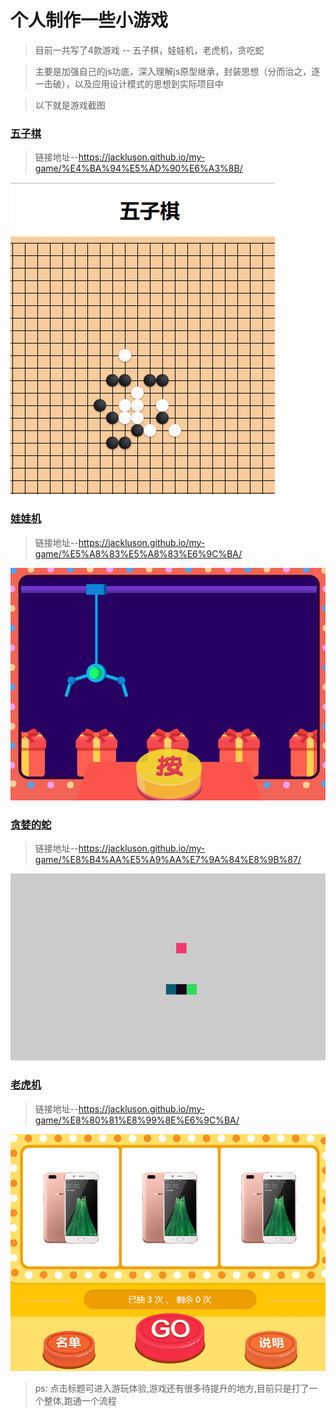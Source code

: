 # 个人制作一些小游戏



> 目前一共写了4款游戏 -- 五子棋，娃娃机，老虎机，贪吃蛇

> 主要是加强自己的js功底，深入理解js原型继承，封装思想（分而治之，逐一击破），以及应用设计模式的思想到实际项目中

> 以下就是游戏截图

### [五子棋](https://jackluson.github.io/my-game/%E4%BA%94%E5%AD%90%E6%A3%8B/)

> 链接地址--https://jackluson.github.io/my-game/%E4%BA%94%E5%AD%90%E6%A3%8B/

![](./screenshots/game1.png)



### [娃娃机](https://jackluson.github.io/my-game/%E5%A8%83%E5%A8%83%E6%9C%BA/)

> 链接地址--https://jackluson.github.io/my-game/%E5%A8%83%E5%A8%83%E6%9C%BA/

![](./screenshots/game2.png)



### [贪婪的蛇](https://jackluson.github.io/my-game/%E8%B4%AA%E5%A9%AA%E7%9A%84%E8%9B%87/)

> 链接地址--https://jackluson.github.io/my-game/%E8%B4%AA%E5%A9%AA%E7%9A%84%E8%9B%87/

![](./screenshots/game3.png)



### [老虎机](https://jackluson.github.io/my-game/%E8%80%81%E8%99%8E%E6%9C%BA/)

> 链接地址--https://jackluson.github.io/my-game/%E8%80%81%E8%99%8E%E6%9C%BA/

![](./screenshots/game4.png)



> ps: 点击标题可进入游玩体验,游戏还有很多待提升的地方,目前只是打了一个整体,跑通一个流程
